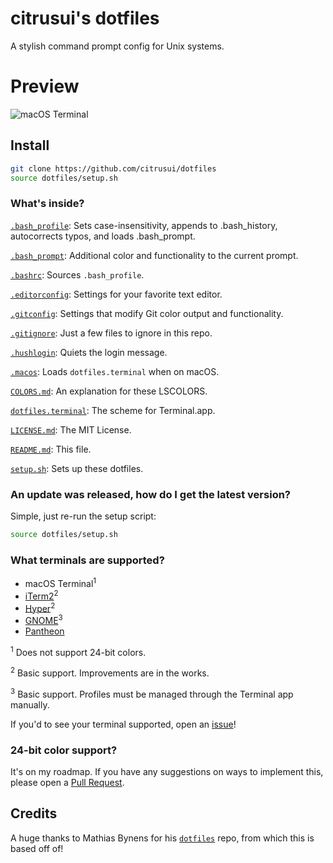 # citrusui's dotfiles

A stylish command prompt config for Unix systems.

# Preview

![macOS Terminal](https://cloud.githubusercontent.com/assets/9056756/19663763/75b41128-9a0b-11e6-9c57-29d28de61520.png)

## Install

```sh
git clone https://github.com/citrusui/dotfiles
source dotfiles/setup.sh
```

### What's inside?

[`.bash_profile`](https://github.com/citrusui/dotfiles/blob/master/.bash_profile): Sets case-insensitivity, appends to .bash_history, autocorrects typos, and loads .bash_prompt.

[`.bash_prompt`](https://github.com/citrusui/dotfiles/blob/master/.bash_prompt): Additional color and functionality to the current prompt.

[`.bashrc`](https://github.com/citrusui/dotfiles/blob/master/.bashrc): Sources `.bash_profile`.

[`.editorconfig`](https://github.com/citrusui/dotfiles/blob/master/.editorconfig): Settings for your favorite text editor.

[`.gitconfig`](https://github.com/citrusui/dotfiles/blob/master/.gitconfig): Settings that modify Git color output and functionality.

[`.gitignore`](https://github.com/citrusui/dotfiles/blob/master/.gitignore): Just a few files to ignore in this repo.

[`.hushlogin`](https://github.com/citrusui/dotfiles/blob/master/.hushlogin): Quiets the login message.

[`.macos`](https://github.com/citrusui/dotfiles/blob/master/.macos): Loads `dotfiles.terminal` when on macOS.

[`COLORS.md`](https://github.com/citrusui/dotfiles/blob/master/COLORS.md): An explanation for these LSCOLORS.

[`dotfiles.terminal`](https://github.com/citrusui/dotfiles/blob/master/dotfiles.terminal): The scheme for Terminal.app.

[`LICENSE.md`](https://github.com/citrusui/dotfiles/blob/master/LICENSE.md): The MIT License.

[`README.md`](https://github.com/citrusui/dotfiles/blob/master/README.md): This file.

[`setup.sh`](https://github.com/citrusui/dotfiles/blob/master/setup.sh): Sets up these dotfiles.

### An update was released, how do I get the latest version?

Simple, just re-run the setup script:

```sh
source dotfiles/setup.sh
```

### What terminals are supported?

- macOS Terminal<sup>1</sup>
- [iTerm2](https://www.iterm2.com)<sup>2</sup>
- [Hyper](https://hyper.is)<sup>2</sup>
- [GNOME](https://wiki.gnome.org/Apps/Terminal)<sup>3</sup>
- [Pantheon](https://launchpad.net/pantheon-terminal)

<sup>1</sup> Does not support 24-bit colors.

<sup>2</sup> Basic support. Improvements are in the works.

<sup>3</sup> Basic support. Profiles must be managed through the Terminal app manually.

If you'd to see your terminal supported, open an [issue](https://github.com/citrusui/dotfiles/issues)!

### 24-bit color support?

It's on my roadmap. If you have any suggestions on ways to implement this, please open a [Pull Request](https://github.com/citrusui/dotfiles/pulls).

## Credits

A huge thanks to Mathias Bynens for his [`dotfiles`](https://github.com/mathiasbynens/dotfiles) repo, from which this is based off of!
